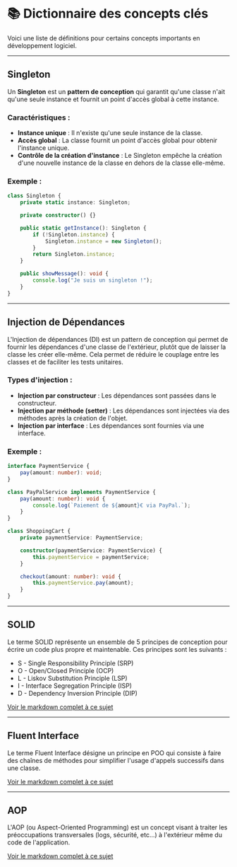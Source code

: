 # 📚 Dictionnaire des concepts clés

Voici une liste de définitions pour certains concepts importants en développement logiciel.

---

## **Singleton**

Un **Singleton** est un **pattern de conception** qui garantit qu'une classe n'ait qu'une seule instance et fournit un point d'accès global à cette instance.

### **Caractéristiques** :
- **Instance unique** : Il n'existe qu'une seule instance de la classe.
- **Accès global** : La classe fournit un point d'accès global pour obtenir l'instance unique.
- **Contrôle de la création d'instance** : Le Singleton empêche la création d'une nouvelle instance de la classe en dehors de la classe elle-même.

### **Exemple** :

```typescript
class Singleton {
    private static instance: Singleton;

    private constructor() {}

    public static getInstance(): Singleton {
        if (!Singleton.instance) {
            Singleton.instance = new Singleton();
        }
        return Singleton.instance;
    }

    public showMessage(): void {
        console.log("Je suis un singleton !");
    }
}
```

---

## **Injection de Dépendances**

L'Injection de dépendances (DI) est un pattern de conception qui permet de fournir les dépendances d'une classe de l'extérieur, plutôt que de laisser la classe les créer elle-même. Cela permet de réduire le couplage entre les classes et de faciliter les tests unitaires.

### **Types d'injection** :
- **Injection par constructeur** : Les dépendances sont passées dans le constructeur.
- **Injection par méthode (setter)** : Les dépendances sont injectées via des méthodes après la création de l'objet.
- **Injection par interface** : Les dépendances sont fournies via une interface.

### **Exemple** :

```typescript
interface PaymentService {
    pay(amount: number): void;
}

class PayPalService implements PaymentService {
    pay(amount: number): void {
        console.log(`Paiement de ${amount}€ via PayPal.`);
    }
}

class ShoppingCart {
    private paymentService: PaymentService;

    constructor(paymentService: PaymentService) {
        this.paymentService = paymentService;
    }

    checkout(amount: number): void {
        this.paymentService.pay(amount);
    }
}
```

---

## **SOLID**

Le terme SOLID représente un ensemble de 5 principes de conception pour écrire un code plus propre et maintenable. Ces principes sont les suivants :

- S - Single Responsibility Principle (SRP)
- O - Open/Closed Principle (OCP)
- L - Liskov Substitution Principle (LSP)
- I - Interface Segregation Principle (ISP)
- D - Dependency Inversion Principle (DIP)

[Voir le markdown complet à ce sujet](./SOLID.md)

---

## **Fluent Interface**

Le terme Fluent Interface désigne un principe en POO qui consiste à faire des chaînes de méthodes pour simplifier l'usage d'appels successifs dans une classe.

[Voir le markdown complet à ce sujet](./fluent_interface.md)

---

## **AOP**

L'AOP (ou Aspect-Oriented Programming) est un concept visant à traiter les préoccupations transversales (logs, sécurité, etc...) à l'extérieur même du code de l'application.

[Voir le markdown complet à ce sujet](./AOP.md)
